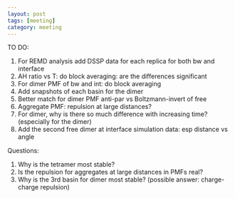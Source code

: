 ```yaml
---
layout: post
tags: [meeting]
category: meeting
---
```


TO DO:
1. For REMD analysis add DSSP data for each replica for both bw and interface
2. AH ratio vs T: do block averaging: are the differences significant
3. For dimer PMF of bw and int: do block averaging
4. Add snapshots of each basin for the dimer
5. Better match for dimer PMF anti-par vs Boltzmann-invert of free
6. Aggregate PMF: repulsion at large distances?
7. For dimer, why is there so much difference with increasing time? (especially for the dimer)
8. Add the second free dimer at interface simulation data: esp distance vs angle

Questions:
1. Why is the tetramer most stable?
2. Is the repulsion for aggregates at large distances in PMFs real?
3. Why is the 3rd basin for dimer most stable? (possible answer: charge-charge repulsion)

